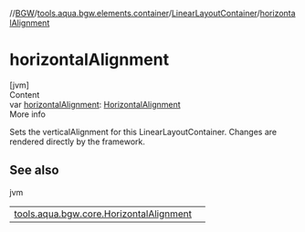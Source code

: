 //[BGW](../../../index.md)/[tools.aqua.bgw.elements.container](../index.md)/[LinearLayoutContainer](index.md)/[horizontalAlignment](horizontal-alignment.md)



# horizontalAlignment  
[jvm]  
Content  
var [horizontalAlignment](horizontal-alignment.md): [HorizontalAlignment](../../tools.aqua.bgw.core/-horizontal-alignment/index.md)  
More info  


Sets the verticalAlignment for this LinearLayoutContainer. Changes are rendered directly by the framework.



## See also  
  
jvm  
  
| | |
|---|---|
| <a name="tools.aqua.bgw.elements.container/LinearLayoutContainer/horizontalAlignment/#/PointingToDeclaration/"></a>[tools.aqua.bgw.core.HorizontalAlignment](../../tools.aqua.bgw.core/-horizontal-alignment/index.md)| <a name="tools.aqua.bgw.elements.container/LinearLayoutContainer/horizontalAlignment/#/PointingToDeclaration/"></a>|
  
  




